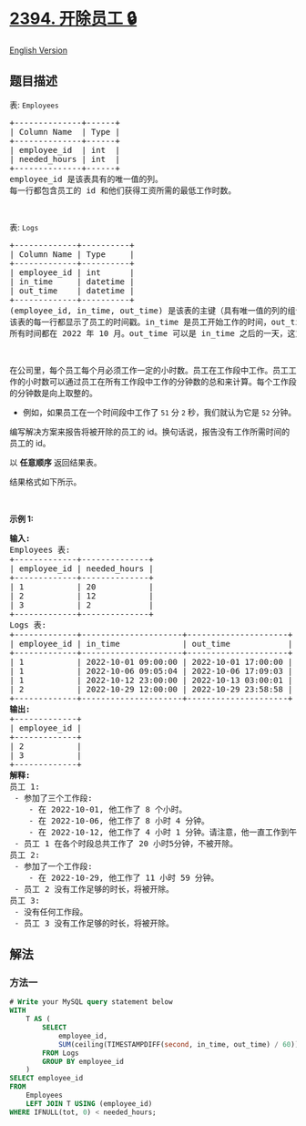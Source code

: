 # [2394. 开除员工 🔒](https://leetcode.cn/problems/employees-with-deductions)

[English Version](/solution/2300-2399/2394.Employees%20With%20Deductions/README_EN.md)

<!-- tags:数据库 -->

<!-- difficulty:中等 -->

## 题目描述

<!-- 这里写题目描述 -->

<p>表: <code>Employees</code></p>

<pre>
+--------------+------+
| Column Name  | Type |
+--------------+------+
| employee_id  | int  |
| needed_hours | int  |
+--------------+------+
employee_id 是该表具有的唯一值的列。
每一行都包含员工的 id 和他们获得工资所需的最低工作时数。
</pre>

<p>&nbsp;</p>

<p>表: <code>Logs</code></p>

<pre>
+-------------+----------+
| Column Name | Type     |
+-------------+----------+
| employee_id | int      |
| in_time     | datetime |
| out_time    | datetime |
+-------------+----------+
(employee_id, in_time, out_time) 是该表的主键（具有唯一值的列的组合）。
该表的每一行都显示了员工的时间戳。in_time 是员工开始工作的时间，out_time 是员工结束工作的时间。
所有时间都在 2022 年 10 月。out_time 可以是 in_time 之后的一天，这意味着该员工在午夜之后工作。
</pre>

<p>&nbsp;</p>

<p>在公司里，每个员工每个月必须工作一定的小时数。员工在工作段中工作。员工工作的小时数可以通过员工在所有工作段中工作的分钟数的总和来计算。每个工作段的分钟数是向上取整的。</p>

<ul>
	<li>例如，如果员工在一个时间段中工作了 <code>51</code> 分 <code>2</code> 秒，我们就认为它是 <code>52</code> 分钟。</li>
</ul>

<p>编写解决方案来报告将被开除的员工的 id。换句话说，报告没有工作所需时间的员工的 id。</p>

<p data-group="1-1">以 <strong>任意顺序</strong> 返回结果表。</p>

<p>结果格式如下所示。</p>

<p>&nbsp;</p>

<p><strong class="example">示例 1:</strong></p>

<pre>
<strong>输入:</strong> 
Employees 表:
+-------------+--------------+
| employee_id | needed_hours |
+-------------+--------------+
| 1           | 20           |
| 2           | 12           |
| 3           | 2            |
+-------------+--------------+
Logs 表:
+-------------+---------------------+---------------------+
| employee_id | in_time             | out_time            |
+-------------+---------------------+---------------------+
| 1           | 2022-10-01 09:00:00 | 2022-10-01 17:00:00 |
| 1           | 2022-10-06 09:05:04 | 2022-10-06 17:09:03 |
| 1           | 2022-10-12 23:00:00 | 2022-10-13 03:00:01 |
| 2           | 2022-10-29 12:00:00 | 2022-10-29 23:58:58 |
+-------------+---------------------+---------------------+
<strong>输出:</strong> 
+-------------+
| employee_id |
+-------------+
| 2           |
| 3           |
+-------------+
<strong>解释:</strong> 
员工 1:
 - 参加了三个工作段:
    - 在 2022-10-01, 他工作了 8 个小时。
    - 在 2022-10-06, 他工作了 8 小时 4 分钟。
    - 在 2022-10-12, 他工作了 4 小时 1 分钟。请注意，他一直工作到午夜。
 - 员工 1 在各个时段总共工作了 20 小时5分钟，不被开除。
员工 2:
 - 参加了一个工作段:
    - 在 2022-10-29, 他工作了 11 小时 59 分钟。
 - 员工 2 没有工作足够的时长，将被开除。
员工 3:
 - 没有任何工作段。
 - 员工 3 没有工作足够的时长，将被开除。
</pre>

## 解法

### 方法一

<!-- tabs:start -->

```sql
# Write your MySQL query statement below
WITH
    T AS (
        SELECT
            employee_id,
            SUM(ceiling(TIMESTAMPDIFF(second, in_time, out_time) / 60)) / 60 AS tot
        FROM Logs
        GROUP BY employee_id
    )
SELECT employee_id
FROM
    Employees
    LEFT JOIN T USING (employee_id)
WHERE IFNULL(tot, 0) < needed_hours;
```

<!-- tabs:end -->

<!-- end -->
